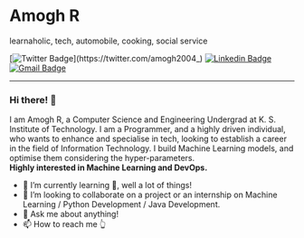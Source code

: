 # Amogh R 
learnaholic, tech, automobile, cooking, social service

[![Twitter Badge](https://img.shields.io/badge/-@amogh2004_-1ca0f1?style=flat-square&labelColor=1ca0f1&logo=twitter&logoColor=white&link=https://twitter.com/amogh2004_)](https://twitter.com/amogh2004_)
[![Linkedin Badge](https://img.shields.io/badge/-AmoghR-blue?style=flat-square&logo=Linkedin&logoColor=white&link=https://www.linkedin.com/in/amogh-r-439654b6/)](https://www.linkedin.com/in/amogh-r-439654b6/)
[![Gmail Badge](https://img.shields.io/badge/-Mail-c14438?style=flat-square&logo=Gmail&logoColor=white&link=mailto:amoghpavan5363@gmail.com)](mailto:amoghpavan5363@gmail.com)


---
### Hi there! 👋

I am Amogh R, a Computer Science and Engineering Undergrad at K. S. Institute of Technology. I am a Programmer, and a highly driven individual, who wants to enhance and specialise in tech, looking to establish a career in the field of Information Technology. I build Machine Learning models, and optimise them considering the hyper-parameters. </br>
**Highly interested in Machine Learning and DevOps.**


- 🌱 I’m currently learning 🤔, well a lot of things!
- 👬 I’m looking to collaborate on a project or an internship on Machine Learning / Python Development / Java Development.
- 💬 Ask me about anything!
- 📫 How to reach me 👆


